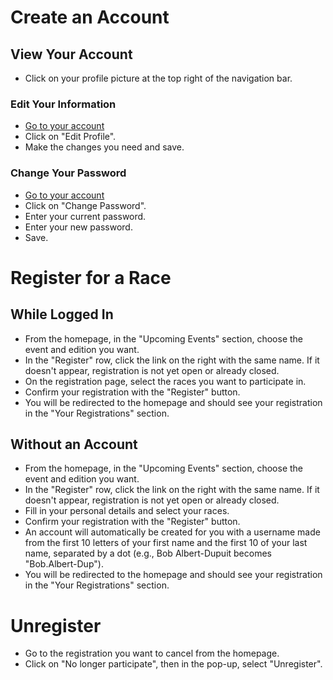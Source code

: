 # Create an Account

## View Your Account
- Click on your profile picture at the top right of the navigation bar.

### Edit Your Information
- [Go to your account](#view-your-account)
- Click on "Edit Profile".
- Make the changes you need and save.

### Change Your Password
- [Go to your account](#view-your-account)
- Click on "Change Password".
- Enter your current password.
- Enter your new password.
- Save.

# Register for a Race

## While Logged In
- From the homepage, in the "Upcoming Events" section, choose the event and edition you want.
- In the "Register" row, click the link on the right with the same name. If it doesn't appear, registration is not yet open or already closed.
- On the registration page, select the races you want to participate in.
- Confirm your registration with the "Register" button.
- You will be redirected to the homepage and should see your registration in the "Your Registrations" section.

## Without an Account
- From the homepage, in the "Upcoming Events" section, choose the event and edition you want.
- In the "Register" row, click the link on the right with the same name. If it doesn't appear, registration is not yet open or already closed.
- Fill in your personal details and select your races.
- Confirm your registration with the "Register" button.
- An account will automatically be created for you with a username made from the first 10 letters of your first name and the first 10 of your last name, separated by a dot (e.g., Bob Albert-Dupuit becomes "Bob.Albert-Dup").
- You will be redirected to the homepage and should see your registration in the "Your Registrations" section.

# Unregister
- Go to the registration you want to cancel from the homepage.
- Click on "No longer participate", then in the pop-up, select "Unregister".
